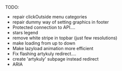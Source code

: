 TODO:

- repair clickOutside menu categories
- repair dummy way of setting graphics in footer
- Protected connection to API....
- stars legend
- remove white stripe in topbar (just few resolutions)
- make loading from up to down
- Make lazyload animation more efficient
- Fix flashing artykuly redirect....
- create 'artykuly' subpage instead redirect
- ARIA
